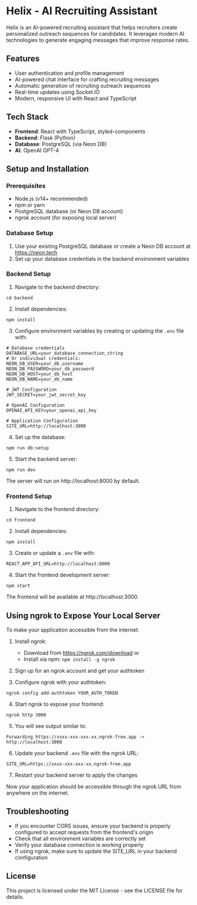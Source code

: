 # Helix - AI Recruiting Assistant

Helix is an AI-powered recruiting assistant that helps recruiters create personalized outreach sequences for candidates. It leverages modern AI technologies to generate engaging messages that improve response rates.

## Features

- User authentication and profile management
- AI-powered chat interface for crafting recruiting messages
- Automatic generation of recruiting outreach sequences
- Real-time updates using Socket.IO
- Modern, responsive UI with React and TypeScript

## Tech Stack

- **Frontend**: React with TypeScript, styled-components
- **Backend**: Flask (Python)
- **Database**: PostgreSQL (via Neon DB)
- **AI**: OpenAI GPT-4

## Setup and Installation

### Prerequisites

- Node.js (v14+ recommended)
- npm or yarn
- PostgreSQL database (or Neon DB account)
- ngrok account (for exposing local server)

### Database Setup

1. Use your existing PostgreSQL database or create a Neon DB account at https://neon.tech
2. Set up your database credentials in the backend environment variables

### Backend Setup

1. Navigate to the backend directory:
```
cd backend
```

2. Install dependencies:
```
npm install
```

3. Configure environment variables by creating or updating the `.env` file with:
```
# Database credentials
DATABASE_URL=your_database_connection_string
# Or individual credentials:
NEON_DB_USER=your_db_username
NEON_DB_PASSWORD=your_db_password
NEON_DB_HOST=your_db_host
NEON_DB_NAME=your_db_name

# JWT Configuration
JWT_SECRET=your_jwt_secret_key

# OpenAI Configuration
OPENAI_API_KEY=your_openai_api_key

# Application Configuration
SITE_URL=http://localhost:3000
```

4. Set up the database:
```
npm run db:setup
```

5. Start the backend server:
```
npm run dev
```

The server will run on http://localhost:8000 by default.

### Frontend Setup

1. Navigate to the frontend directory:
```
cd frontend
```

2. Install dependencies:
```
npm install
```

3. Create or update a `.env` file with:
```
REACT_APP_API_URL=http://localhost:8000
```

4. Start the frontend development server:
```
npm start
```

The frontend will be available at http://localhost:3000.

## Using ngrok to Expose Your Local Server

To make your application accessible from the internet:

1. Install ngrok: 
   - Download from https://ngrok.com/download or
   - Install via npm: `npm install -g ngrok`

2. Sign up for an ngrok account and get your authtoken

3. Configure ngrok with your authtoken:
```
ngrok config add-authtoken YOUR_AUTH_TOKEN
```

4. Start ngrok to expose your frontend:
```
ngrok http 3000
```

5. You will see output similar to:
```
Forwarding https://xxxx-xxx-xxx-xx.ngrok-free.app -> http://localhost:3000
```

6. Update your backend `.env` file with the ngrok URL:
```
SITE_URL=https://xxxx-xxx-xxx-xx.ngrok-free.app
```

7. Restart your backend server to apply the changes

Now your application should be accessible through the ngrok URL from anywhere on the internet.

## Troubleshooting

- If you encounter CORS issues, ensure your backend is properly configured to accept requests from the frontend's origin
- Check that all environment variables are correctly set
- Verify your database connection is working properly
- If using ngrok, make sure to update the SITE_URL in your backend configuration

## License

This project is licensed under the MIT License - see the LICENSE file for details. 